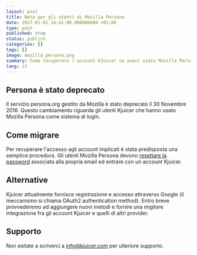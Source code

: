 ```yaml
---
layout: post
title: Nota per gli utenti di Mozilla Persona
date: 2017-01-01 16:41:00.000000000 +01:00
type: post
published: true
status: publish
categories: []
tags: []
image: mozilla_persona.png
summary: Come recuperare l'account KJuicer se avevi usato Mozilla Persona per autenticarti
lang: it
---
```

## Persona è stato deprecato

Il servizio persona.org gestito da Mozilla è stato deprecato il 30 Novembre 2016. Questo cambiamento riguarda gli utenti Kjuicer che hanno usato Mozilla Persona come sistema di login.

## Come migrare

Per recuperare l'accesso agli account implicati è stata predisposta una semplice procedura. Gli utenti Mozilla Persona devono [resettare la password](http://alpha.kjuicer.com/admin/password_reset/) associata alla propria email ed entrare con un account Kjuicer.

## Alternative

Kjuicer attualmente fornisce registrazione e accesso attraverso Google (il meccanismo si chiama OAuth2 authentication method). Entro breve provvederemo ad aggiungere nuovi metodi e fornire una migliore integrazione fra gli account Kjuicer e quelli di altri provider.

## Supporto

Non esitate a scriverci a [info@kjuicer.com](mailto:info@kjuicer.com) per ulteriore supporto.
